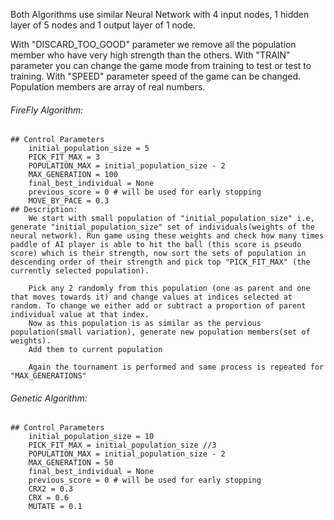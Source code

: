 Both Algorithms use similar Neural Network with 4 input nodes, 1 hidden layer of 5 nodes and 1 output layer of 1 node.

With "DISCARD_TOO_GOOD" parameter we remove all the population member who have very high strength than the others.
With "TRAIN" parameter you can change the game mode from training to test or test to training.
With "SPEED" parameter speed of the game can be changed.
Population members are array of real numbers.

###### FireFly Algorithm:
	## Control Parameters 
		initial_population_size = 5
		PICK_FIT_MAX = 3
		POPULATION_MAX = initial_population_size - 2
		MAX_GENERATION = 100
		final_best_individual = None
		previous_score = 0 # will be used for early stopping
		MOVE_BY_PACE = 0.3
	## Description:
		We start with small population of "initial_population_size" i.e, generate "initial_population_size" set of individuals(weights of the neural network). Run game using these weights and check how many times paddle of AI player is able to hit the ball (this score is pseudo score) which is their strength, now sort the sets of population in descending order of their strength and pick top "PICK_FIT_MAX" (the currently selected population). 

		Pick any 2 randomly from this population (one as parent and one that moves towards it) and change values at indices selected at random. To change we either add or subtract a proportion of parent individual value at that index.
		Now as this population is as similar as the pervious population(small variation), generate new population members(set of weights).
		Add them to current population

		Again the tournament is performed and same process is repeated for "MAX_GENERATIONS"


###### Genetic Algorithm:  
	## Control Parameters 
		initial_population_size = 10
		PICK_FIT_MAX = initial_population_size //3
		POPULATION_MAX = initial_population_size - 2
		MAX_GENERATION = 50
		final_best_individual = None
		previous_score = 0 # will be used for early stopping
		CRX2 = 0.3
		CRX = 0.6
		MUTATE = 0.1